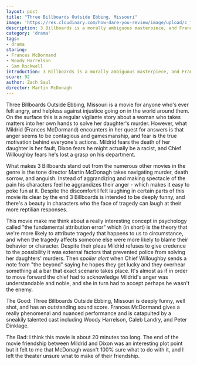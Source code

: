 ```yaml
---
layout: post
title: "Three Billboards Outside Ebbing, Missouri"
image: 'https://res.cloudinary.com/how-dare-you-review/image/upload/c_fill,h_399,w_760/v1528918796/billbs.jpg'
description: 3 Billboards is a morally ambiguous masterpiece, and Frances McDormand's performance is legendary.    
category: 'drama'
tags: 
- drama
staring:
- Frances McDormand
- Woody Harrelson
- Sam Rockwell
introduction: 3 Billboards is a morally ambiguous masterpiece, and Frances McDormand's performance is legendary.
score: 92
author: Zach Saul
director: Martin McDonagh
---
```


Three Billboards Outside Ebbing, Missouri is a movie for anyone who's ever felt angry, and helpless against injustice going on in the world around them. On the surface this is a regular vigilante story about a woman who takes matters into her own hands to solve her daughter's murder. However, what Mildrid (Frances McDormand) encounters in her quest for answers is that anger seems to be contagious and gamesmanship, and fear is the true motivation behind everyone's actions. Mildrid fears the death of her daughter is her fault, Dixon fears he might actually be a racist, and Chief Willoughby fears he's lost a grasp on his department.

What makes 3 Billboards stand out from the numerous other movies in the genre is the tone director Martin McDonagh takes navigating murder, death sorrow, and anguish. Instead of aggrandizing and making spectacle of the pain his characters feel he aggrandizes their anger - which makes it easy to poke fun at it. Despite the discomfort I felt laughing in certain parts of this movie its clear by the end 3 Billboards is intended to be deeply funny, and there's a beauty in characters who the face of tragedy can laugh at their more reptilian responses.

This movie make me think about a really interesting concept in psychology called "the fundamental attribution error" which (in short) is the theory that we're more likely to attribute tragedy that happens to us to circumstance, and when the tragedy affects someone else were more likely to blame their behavior or character. Despite their pleas Mildrid refuses to give credence to the possibility it was external factors that prevented police from solving her daughters' murders. Then *spoiler alert* when Chief Willoughby sends a note from "the beyond" saying he hopes they get lucky and they overhear something at a bar that exact scenario takes place. It's almost as if in order to move forward the chief had to acknowledge Mildrid's anger was understandable and noble, and she in turn had to accept perhaps he wasn't the enemy.

The Good: Three Billboards Outside Ebbing, Missouri is deeply funny, well shot, and has an outstanding sound score. Frances McDormand gives a really phenomenal and nuanced performance and is catapulted by a sneakily talented cast including Woody Harrelson, Caleb Landry, and Peter Dinklage.

The Bad: I think this movie is about 20 minutes too long. The end of the movie friendship between Mildrid and Dixon was an interesting plot point but it felt to me that McDonagh wasn't 100% sure what to do with it, and I left the theater unsure what to make of their friendship.
